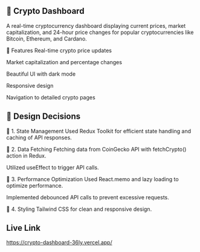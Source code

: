 🚀 Crypto Dashboard
----------------------------------------------------
A real-time cryptocurrency dashboard displaying current prices, market capitalization, and 24-hour price changes for popular cryptocurrencies like Bitcoin, Ethereum, and Cardano.

📌 Features
Real-time crypto price updates

Market capitalization and percentage changes

Beautiful UI with dark mode

Responsive design

Navigation to detailed crypto pages

🎨 Design Decisions
--------------------------------------
📌 1. State Management
Used Redux Toolkit for efficient state handling and caching of API responses.

📌 2. Data Fetching
Fetching data from CoinGecko API with fetchCrypto() action in Redux.

Utilized useEffect to trigger API calls.

📌 3. Performance Optimization
Used React.memo and lazy loading to optimize performance.

Implemented debounced API calls to prevent excessive requests.

📌 4. Styling
Tailwind CSS for clean and responsive design.

Live Link
-----------------------
https://crypto-dashboard-36ly.vercel.app/
